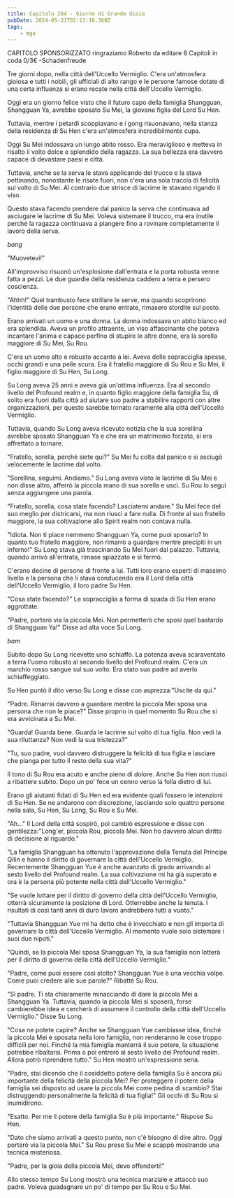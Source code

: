 ```yaml
---
title: Capitolo 204 - Giorno di Grande Gioia
pubDate: 2024-05-31T02:13:16.360Z
tags:
    - mga
---
```

                
CAPITOLO SPONSORIZZATO</strong> ringraziamo Roberto
da editare
8 Capitoli in coda 0/3€
-Schadenfreude


Tre giorni dopo, nella città dell'Uccello Vermiglio. C'era un'atmosfera gioiosa e tutti i nobili, gli ufficiali di alto rango e le persone famose dotate di una certa influenza si erano recate nella città dell'Uccello Vermiglio.


Oggi era un giorno felice visto che il futuro capo della famiglia Shangguan, Shangguan Ya, avrebbe sposato Su Mei, la giovane figlia del Lord Su Hen.


Tuttavia, mentre i petardi scoppiavano e i gong risuonavano, nella stanza della residenza di Su Hen c'era un'atmosfera incredibilmente cupa.


Oggi Su Mei indossava un lungo abito rosso. Era meraviglioso e metteva in risalto il volto dolce e splendido della ragazza. La sua bellezza era davvero capace di devastare paesi e città.


Tuttavia, anche se la serva le stava applicando del trucco e la stava pettinando, nonostante le risate fuori, non c'era una sola traccia di felicità sul volto di Su Mei. Al contrario due strisce di lacrime le stavano rigando il viso.


Questo stava facendo prendere dal panico la serva che continuava ad asciugare le lacrime di Su Mei. Voleva sistemare il trucco, ma era inutile perché la ragazza continuava a piangere fino a rovinare completamente il lavoro della serva.


*bang*


"Muovetevi!"


All'improvviso risuonò un'esplosione dall'entrata e la porta robusta venne fatta a pezzi.
Le due guardie della residenza caddero a terra e persero coscienza.


"Ahhh!" Quel trambusto fece strillare le serve, ma quando scoprirono l'identità delle due persone che erano entrate, rimasero stordite sul posto.


Erano arrivati un uomo e una donna. La donna indossava un abito bianco ed era splendida.
Aveva un profilo attraente, un viso affascinante che poteva incantare l'anima e capace perfino di stupire le altre donne, era la sorella maggiore di Su Mei, Su Rou.


C'era un uomo alto e robusto accanto a lei. Aveva delle sopracciglia spesse, occhi grandi e una pelle scura. Era il fratello maggiore di Su Rou e Su Mei, il figlio maggiore di Su Hen, Su Long.


Su Long aveva 25 anni e aveva già un'ottima influenza. Era al secondo livello del Profound realm e, in quanto figlio maggiore della famiglia Su, di solito era fuori dalla città ad aiutare suo padre a stabilire rapporti con altre organizzazioni, per questo sarebbe tornato raramente alla città dell'Uccello Vermiglio.


Tuttavia, quando Su Long aveva ricevuto notizia che la sua sorellina avrebbe sposato Shangguan Ya e che era un matrimonio forzato, si era affrettato a tornare.


"Fratello, sorella, perché siete qui?" Su Mei fu colta dal panico e si asciugò velocemente le lacrime dal volto.


"Sorellina, seguimi. Andiamo." Su Long aveva visto le lacrime di Su Mei e non disse altro, afferrò la piccola mano di sua sorella e uscì. Su Rou lo seguì senza aggiungere una parola.


"Fratello, sorella, cosa state facendo? Lasciatemi andare." Su Mei fece del suo meglio per districarsi, ma non riuscì a fare nulla. Di fronte al suo fratello maggiore, la sua coltivazione allo Spirit realm non contava nulla.


"Idiota. Non ti piace nemmeno Shangguan Ya, come puoi sposarlo? In quanto tuo fratello maggiore, non rimarrò a guardare mentre precipiti in un inferno!" Su Long stava già trascinando Su Mei fuori dal palazzo. Tuttavia, quando arrivò all'entrata, rimase spiazzato e si fermò.


C'erano decine di persone di fronte a lui. Tutti loro erano esperti di massimo livello e la persona che li stava conducendo era il Lord della città dell'Uccello Vermiglio, il loro padre Su Hen.


"Cosa state facendo?" Le sopracciglia a forma di spada di Su Hen erano aggrottate.


"Padre, porterò via la piccola Mei. Non permetterò che sposi quel bastardo di Shangguan Ya!" Disse ad alta voce Su Long.


*bam*


Subito dopo Su Long ricevette uno schiaffo. La potenza aveva scaraventato a terra l'uomo robusto al secondo livello del Profound realm. C'era un marchio rosso sangue sul suo volto. Era stato suo padre ad averlo schiaffeggiato.


Su Hen puntò il dito verso Su Long e disse con asprezza:"Uscite da qui."


"Padre. Rimarrai davvero a guardare mentre la piccola Mei sposa una persona che non le piace?" Disse proprio in quel momento Su Rou che si era avvicinata a Su Mei.


"Guarda! Guarda bene. Guarda le lacrime sul volto di tua figlia. Non vedi la sua riluttanza? Non vedi la sua tristezza?"


"Tu, suo padre, vuoi davvero distruggere la felicità di tua figlia e lasciare che pianga per tutto il resto della sua vita?"


Il tono di Su Rou era acuto e anche pieno di dolore. Anche Su Hen non riuscì a ribattere subito. Dopo un po' fece un cenno verso la folla dietro di lui.


Erano gli aiutanti fidati di Su Hen ed era evidente quali fossero le intenzioni di Su Hen. Se ne andarono con discrezione, lasciando solo quattro persone nella sala, Su Hen, Su Long, Su Rou e Su Mei.


"Ah..." Il Lord della città sospirò, poi cambiò espressione e disse con gentilezza:"Long'er, piccola Rou, piccola Mei. Non ho davvero alcun diritto di decisione al riguardo."


"La famiglia Shangguan ha ottenuto l'approvazione della Tenuta del Principe Qilin e hanno il diritto di governare la città dell'Uccello Vermiglio. Recentemente Shangguan Yue è anche avanzato di grado arrivando al sesto livello del Profound realm. La sua coltivazione mi ha già superato e ora è la persona più potente nella città dell'Uccello Vermiglio."


"Se vuole lottare per il diritto di governo della città dell'Uccello Vermiglio, otterrà sicuramente la posizione di Lord. Otterrebbe anche la tenuta.
I risultati di così tanti anni di duro lavoro andrebbero tutti a vuoto."


"Tuttavia Shangguan Yue mi ha detto che è invecchiato e non gli importa di governare la città dell'Uccello Vermiglio. Al momento vuole solo sistemare i suoi due nipoti."


"Quindi, se la piccola Mei sposa Shangguan Ya, la sua famiglia non lotterà per il diritto di governo della città dell'Uccello Vermiglio."


"Padre, come puoi essere così stolto? Shangguan Yue è una vecchia volpe. Come puoi credere alle sue parole?" Ribatté Su Rou.


"Sì padre. Ti sta chiaramente minacciando di dare la piccola Mei a Shangguan Ya. Tuttavia, quando la piccola Mei si sposerà, forse cambierebbe idea e cercherà di assumere il controllo della città dell'Uccello Vermiglio." Disse Su Long.


"Cosa ne potete capire? Anche se Shangguan Yue cambiasse idea, finché la piccola Mei è sposata nella loro famiglia, non renderanno le cose troppo difficili per noi. Finché la mia famiglia manterrà il suo potere, la situazione potrebbe ribaltarsi. Prima o poi entrerò al sesto livello del Profound realm. Allora potrò riprendere tutto." Su Hen mostrò un'espressione seria.


"Padre, stai dicendo che il cosiddetto potere della famiglia Su è ancora più importante della felicità della piccola Mei? Per proteggere il potere della famiglia sei disposto ad usare la piccola Mei come pedina di scambio? Stai distruggendo personalmente la felicità di tua figlia!" Gli occhi di Su Rou si inumidirono.


"Esatto. Per me il potere della famiglia Su è più importante." Rispose Su Hen.


"Dato che siamo arrivati a questo punto, non c'è bisogno di dire altro. Oggi porterò via la piccola Mei." Su Rou prese Su Mei e scappò mostrando una tecnica misteriosa.


"Padre, per la gioia della piccola Mei, devo offenderti!"


Allo stesso tempo Su Long mostrò una tecnica marziale e attaccò suo padre. Voleva guadagnare un po' di tempo per Su Rou e Su Mei.                
                                        
                                        

